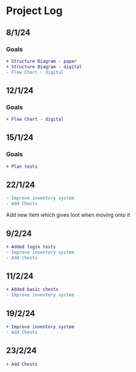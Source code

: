# Project Log

## 8/1/24
### Goals
```diff
+ Structure Diagram - paper
+ Structure Diagram - digital
- Flow Chart - digital
```


## 12/1/24
### Goals
```diff
+ Flow Chart - digital
```

## 15/1/24
### Goals
```diff
+ Plan tests
```

## 22/1/24
```diff
- Improve inventory system
- Add Chests
```
Add new item which gives loot when moving onto it

## 9/2/24
```diff
+ Added login tests
- Improve inventory system
- Add chests
```

## 11/2/24
```diff
+ Added basic chests
- Improve inventory system
```

## 19/2/24
```diff
+ Improve inventory system
- Add Chests
```

## 23/2/24
```diff
+ Add Chests
```